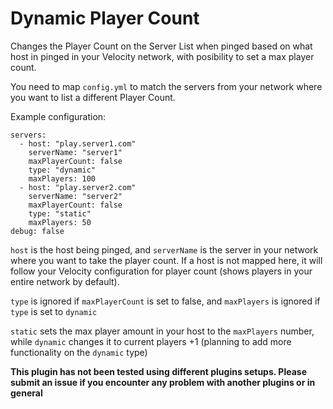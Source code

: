 # Dynamic Player Count

Changes the Player Count on the Server List when pinged based on what host in pinged in your Velocity network, with posibility to set a max player count.

You need to map `config.yml` to match the servers from your network where you want to list a different Player Count.

Example configuration:

```
servers:
  - host: "play.server1.com"
    serverName: "server1"
    maxPlayerCount: false
    type: "dynamic"
    maxPlayers: 100
  - host: "play.server2.com"
    serverName: "server2"
    maxPlayerCount: false
    type: "static"
    maxPlayers: 50
debug: false
```
`host` is the host being pinged, and `serverName` is the server in your network where you want to take the player count. If a host is not mapped here, it will follow your Velocity configuration for player count (shows players in your entire network by default).

`type` is ignored if `maxPlayerCount` is set to false, and `maxPlayers` is ignored if `type` is set to `dynamic`

`static` sets the max player amount in your host to the `maxPlayers` number, while `dynamic` changes it to current players +1 (planning to add more functionality on the `dynamic` type)

**This plugin has not been tested using different plugins setups. Please submit an issue if you encounter any problem with another plugins or in general**
